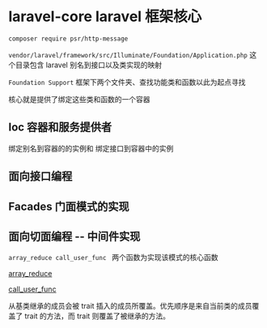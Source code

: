 # laravel-core laravel 框架核心

`composer require psr/http-message`

`vendor/laravel/framework/src/Illuminate/Foundation/Application.php`  这个目录包含 laravel 别名到接口以及类实现的映射

`Foundation Support` 框架下两个文件夹、查找功能类和函数以此为起点寻找

核心就是提供了绑定这些类和函数的一个容器

## Ioc 容器和服务提供者
绑定别名到容器的的实例和
绑定接口到容器中的实例

## 面向接口编程

## Facades 门面模式的实现

## 面向切面编程 -- 中间件实现
`array_reduce call_user_func ` 两个函数为实现该模式的核心函数

[array_reduce](https://www.php.net/manual/zh/function.array-reduce.php)

[call_user_func](https://www.php.net/manual/zh/function.call-user-func.php)

从基类继承的成员会被 trait 插入的成员所覆盖。优先顺序是来自当前类的成员覆盖了 trait 的方法，而 trait 则覆盖了被继承的方法。